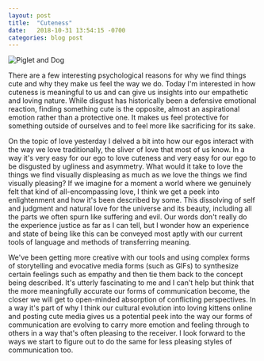 ```yaml
---
layout: post
title:  "Cuteness"
date:   2018-10-31 13:54:15 -0700
categories: blog post
---
```

<img src="http://i.imgur.com/py0IA6h.gif" alt="Piglet and Dog" />

There are a few interesting psychological reasons for why we find things cute and why they make us feel the way we do. Today I'm interested in how cuteness is meaningful to us and can give us insights into our empathetic and loving nature. While disgust has historically been a defensive emotional reaction, finding something cute is the opposite, almost an aspirational emotion rather than a protective one. It makes us feel protective for something outside of ourselves and to feel more like sacrificing for its sake. 

On the topic of love yesterday I delved a bit into how our egos interact with the way we love traditionally, the sliver of love that most of us know. In a way it's very easy for our ego to love cuteness and very easy for our ego to be disgusted by ugliness and asymmetry. What would it take to love the things we find visually displeasing as much as we love the things we find visually pleasing? If we imagine for a moment a world where we genuinely felt that kind of all-encompassing love, I think we get a peek into enlightenment and how it's been described by some. This dissolving of self and judgment and natural love for the universe and its beauty, including all the parts we often spurn like suffering and evil. Our words don't really do the experience justice as far as I can tell, but I wonder how an experience and state of being like this can be conveyed most aptly with our current tools of language and methods of transferring meaning.

We've been getting more creative with our tools and using complex forms of storytelling and evocative media forms (such as GIFs) to synthesize certain feelings such as empathy and then tie them back to the concept being described. It's utterly fascinating to me and I can't help but think that the more meaningfully accurate our forms of communication become, the closer we will get to open-minded absorption of conflicting perspectives. In a way it's part of why I think our cultural evolution into loving kittens online and posting cute media gives us a potential peek into the way our forms of communication are evolving to carry more emotion and feeling through to others in a way that's often pleasing to the receiver. I look forward to the ways we start to figure out to do the same for less pleasing styles of communication too.